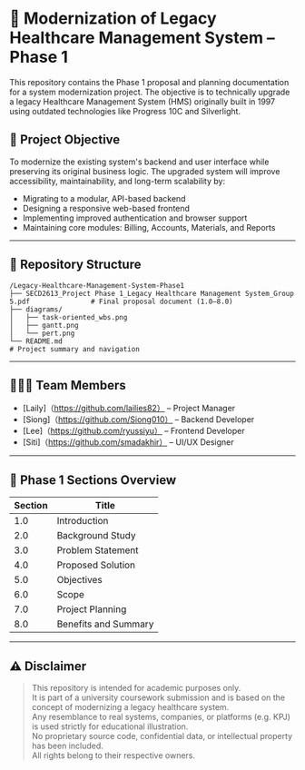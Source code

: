 # 🏥 Modernization of Legacy Healthcare Management System – Phase 1

This repository contains the Phase 1 proposal and planning documentation for a system modernization project. The objective is to technically upgrade a legacy Healthcare Management System (HMS) originally built in 1997 using outdated technologies like Progress 10C and Silverlight.

## 🎯 Project Objective

To modernize the existing system's backend and user interface while preserving its original business logic. The upgraded system will improve accessibility, maintainability, and long-term scalability by:

- Migrating to a modular, API-based backend
- Designing a responsive web-based frontend
- Implementing improved authentication and browser support
- Maintaining core modules: Billing, Accounts, Materials, and Reports

---

## 📁 Repository Structure

```
/Legacy-Healthcare-Management-System-Phase1
├── SECD2613_Project Phase 1_Legacy Healthcare Management System_Group 5.pdf               # Final proposal document (1.0–8.0)
├── diagrams/
│   ├── task-oriented_wbs.png
│   ├── gantt.png
│   └── pert.png
└── README.md                                                                              # Project summary and navigation
```

---

## 🧑‍🤝‍🧑 Team Members

- [Laily]（https://github.com/lailies82） – Project Manager  
- [Siong]（https://github.com/Siong010） – Backend Developer  
- [Lee]（https://github.com/ryussiyu） – Frontend Developer  
- [Siti]（https://github.com/smadakhir） – UI/UX Designer

---

## 🧾 Phase 1 Sections Overview

| Section | Title                          |
|---------|--------------------------------|
| 1.0     | Introduction                   |
| 2.0     | Background Study               |
| 3.0     | Problem Statement              |
| 4.0     | Proposed Solution              |
| 5.0     | Objectives                     |
| 6.0     | Scope                          |
| 7.0     | Project Planning               |
| 8.0     | Benefits and Summary           |

---

## ⚠️ Disclaimer

> This repository is intended for academic purposes only.  
> It is part of a university coursework submission and is based on the concept of modernizing a legacy healthcare system.  
> Any resemblance to real systems, companies, or platforms (e.g. KPJ) is used strictly for educational illustration.  
> No proprietary source code, confidential data, or intellectual property has been included.  
> All rights belong to their respective owners.

